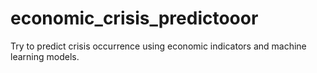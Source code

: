 # economic_crisis_predictooor
Try to predict crisis occurrence using economic indicators and machine learning models.
